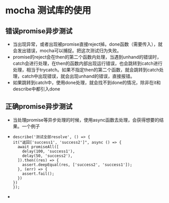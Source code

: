 # mocha 测试库的使用

## 错误promise异步测试

- 当出现异常，或者出现被promise直接reject掉。done函数（需要传入），就会发出错误，mocha可以捕捉。把这次测试归为失败。
- promise的reject会在then的第二个函数内处理，当遇到unhand的错误时，catch会进行处理，在then的函数内部出现运行错误，也会跳转到catch进行处理，相当于trycatch。如果不指定then的第二个函数，就会跳转到catch处理，catch中出现错误，就会出现unhand的错误，直接报错。
- 如果跳转到catch中，使用done处理，就会找不到done的情况，除非在it和describe中都引入done


## 正确promise异步测试

- 当处理promise等异步处理的时候，使用async函数去处理，会获得想要的结果。一个例子

-     describe('测试全部resolve', () => {
      it("返回['success1', 'success2']", async () => {
        await promiseAll([
          delay(100, 'success1'),
          delay(50, 'success2'),
        ]).then((res) => {
          assert.deepEqual(res, ['success2', 'success1']);
        }, (err) => {
          assert.fail();
        })
      })
      });
- 
